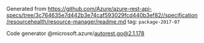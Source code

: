 Generated from https://github.com/Azure/azure-rest-api-specs/tree/3c764635e7d442b3e74caf593029fcd440b3ef82//specification/resourcehealth/resource-manager/readme.md tag: `package-2017-07`

Code generator @microsoft.azure/autorest.go@2.1.178


